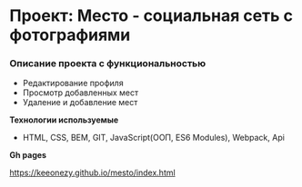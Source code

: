 # Проект: Место - социальная сеть с фотографиями

### Описание проекта с функциональностью
* Редактирование профиля
* Просмотр добавленных мест
* Удаление и добавление мест

**Технологии используемые**

* HTML, CSS, BEM, GIT, JavaScript(ООП, ES6 Modules), Webpack, Api


**Gh pages**

https://keeonezy.github.io/mesto/index.html